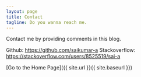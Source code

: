 ```yaml
---
layout: page
title: Contact
tagline: Do you wanna reach me.
---
```


Contact me by providing comments in this blog.

Github: https://github.com/saikumar-a
Stackoverflow: https://stackoverflow.com/users/8525519/sai-a

[Go to the Home Page]({{ site.url }}{{ site.baseurl }})
